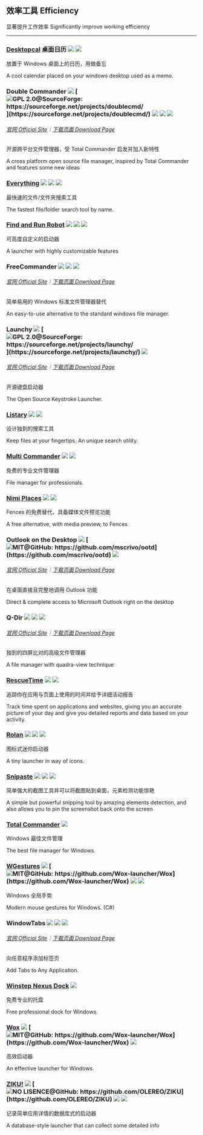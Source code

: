 ## 效率工具   Efficiency

显著提升工作效率   Significantly improve working efficiency

---

### [Desktopcal](http://www.desktopcal.com/) 桌面日历 ![](/assets/图片2.png) ![](/assets/earth-globe.png)

放置于 Windows 桌面上的日历，用做备忘

A cool calendar placed on your windows desktop used as a memo.

### Double Commander ![](/assets/图片2.png) [![](/assets/open-source-icon.png "GPL 2.0@SourceForge: https://sourceforge.net/projects/doublecmd/")](https://sourceforge.net/projects/doublecmd/) ![](/assets/earth-globe.png) ![](/assets/usb.png) ![](/assets/multi_platform.png)

###### [官网 Official Site](https://doublecmd.sourceforge.io/)｜[下载页面 Download Page](https://sourceforge.net/p/doublecmd/wiki/Download/)

开源跨平台文件管理器，受 Total Commander 启发并加入新特性

A cross platform open source file manager, inspired by Total Commander and features some new ideas

### [Everything](http://www.voidtools.com/) ![](/assets/图片2.png) ![](/assets/earth-globe.png) ![](/assets/usb.png)

最快速的文件/文件夹搜索工具

The fastest file/folder search tool by name.

### [Find and Run Robot](https://www.donationcoder.com/Software/Mouser/findrun/) ![](/assets/图片2.png) ![](/assets/united-states.png) ![](/assets/usb.png)

可高度自定义的启动器

A launcher with highly customizable features

### FreeCommander ![](/assets/图片2.png) ![](/assets/earth-globe.png) ![](/assets/usb.png)

###### [官网 Official Site](http://freecommander.com/en/summary/)｜[下载页面 Download Page](http://freecommander.com/en/downloads/)

简单易用的 Windows 标准文件管理器替代

An easy-to-use alternative to the standard windows file manager.

### Launchy ![](/assets/图片2.png) [![](/assets/open-source-icon.png "GPL 2.0@SourceForge: https://sourceforge.net/projects/launchy/")](https://sourceforge.net/projects/launchy/) ![](/assets/earth-globe.png)

###### [官网 Official Site](http://www.launchy.net/)｜[下载页面 Download Page](http://www.launchy.net/download.php)

开源键盘启动器

The Open Source Keystroke Launcher.

### [Listary](http://www.listary.com/) ![](/assets/图片2.png) ![](/assets/earth-globe.png)

设计独到的搜索工具

Keep files at your fingertips. An unique search utility.

### [Multi Commander](http://multicommander.com/) ![](/assets/图片2.png) ![](/assets/earth-globe.png)

免费的专业文件管理器

File manager for professionals.

### [Nimi Places](http://mynimi.net/Projects/Nimi-Places/) ![](/assets/图片2.png) ![](/assets/united-states.png)

Fences 的免费替代，具备媒体文件预览功能

A free alternative, with media preview, to Fences

### Outlook on the Desktop ![](/assets/图片2.png) [![](/assets/open-source-icon.png "MIT@GitHub: https://github.com/mscrivo/ootd")](https://github.com/mscrivo/ootd) ![](/assets/united-states.png)

###### [官网 Official Site](https://outlookonthedesktop.com/)｜[下载页面 Download Page](https://outlookonthedesktop.com/download)

在桌面直接且完整地调用 Outlook 功能

Direct & complete access to Microsoft Outlook right on the desktop

### Q-Dir ![](/assets/图片2.png) ![](/assets/earth-globe.png) ![](/assets/usb.png)

###### [官网 Official Site](http://www.softwareok.com/?seite=Freeware/Q-Dir)｜[下载页面 Download Page](http://www.softwareok.com/?Download=Q-Dir)

独到的四屏比对的高级文件管理器

A file manager with quadra-view technique

### [RescueTime](https://team.rescuetime.com/) ![](/assets/图片2.png) ![](/assets/earth-globe.png)

追踪你在应用与页面上使用的时间并给予详细活动报告

Track time spent on applications and websites, giving you an accurate picture of your day and give you detailed reports and data based on your activity.

### [Rolan](http://www.irolan.com/) ![](/assets/图片2.png) ![](/assets/china.png) ![](/assets/usb.png)

图标式迷你启动器

A tiny launcher in way of icons.

### [Snipaste](https://snipaste.com/) ![](/assets/图片2.png) ![](/assets/earth-globe.png) ![](/assets/usb.png)

简单强大的截图工具并可以将截图贴到桌面，元素检测功能惊艳

A simple but powerful snipping tool by amazing elements detection, and also allows you to pin the screenshot back onto the screen

### [Total Commander](https://www.ghisler.com/) ![](/assets/earth-globe.png)

Windows 最佳文件管理

The best file manager for Windows.

### [**WGestures**](http://www.yingdev.com/projects/wgestures) ![](/assets/图片2.png) [![](/assets/open-source-icon.png "MIT@GitHub: https://github.com/Wox-launcher/Wox")](https://github.com/Wox-launcher/Wox) ![](/assets/china.png) ![](/assets/united-states.png)

Windows 全局手势

Modern mouse gestures for Windows. \(C\#\)

### WindowTabs ![](/assets/图片2.png) ![](/assets/earth-globe.png) ![](/assets/usb.png)

###### [官网 Official Site](http://windowtabs.com/)｜[下载页面 Download Page](http://windowtabs.com/download/)

向任意程序添加标签页

Add Tabs to Any Application.

### [Winstep Nexus Dock](http://www.winstep.net/nexus.asp) ![](/assets/图片2.png)

免费专业的托盘

Free professional dock for Windows.

### [Wox](http://www.getwox.com/) ![](/assets/图片2.png) [![](/assets/open-source-icon.png "MIT@GitHub: https://github.com/Wox-launcher/Wox")](https://github.com/Wox-launcher/Wox) ![](/assets/earth-globe.png)

高效启动器

An effective launcher for Windows.

### [ZIKU!](http://ziku.olereo.com/) ![](/assets/图片2.png) [![](/assets/open-source-icon.png "NO LISENCE@GitHub: https://github.com/OLEREO/ZIKU")](https://github.com/OLEREO/ZIKU) ![](/assets/china.png) ![](/assets/usb.png)

记录简单应用详情的数据库式的启动器

A database-style launcher that can collect some detailed info

